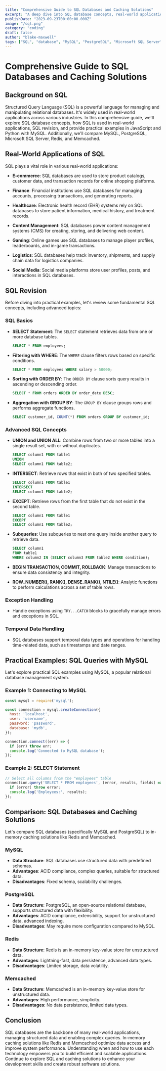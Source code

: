 ```yaml
---
title: "Comprehensive Guide to SQL Databases and Caching Solutions"
excerpt: "A deep dive into SQL database concepts, real-world applications, SQL revision, and a comparison of MySQL, PostgreSQL, Microsoft SQL Server, Redis, and Memcached"
publishDate: "2023-09-23T00:00:00.000Z"
image: "/sql.png"
category: "coding"
draft: false
author: "blake-maxwell"
tags: ["SQL", "database", "MySQL", "PostgreSQL", "Microsoft SQL Server", "Redis", "Memcached", "comparison", "JavaScript", "Python"]
---
```


# Comprehensive Guide to SQL Databases and Caching Solutions

## Background on SQL

Structured Query Language (SQL) is a powerful language for managing and manipulating relational databases. It's widely used in real-world applications across various industries. In this comprehensive guide, we'll explore SQL database concepts, how SQL is used in real-world applications, SQL revision, and provide practical examples in JavaScript and Python with MySQL. Additionally, we'll compare MySQL, PostgreSQL, Microsoft SQL Server, Redis, and Memcached.

## Real-World Applications of SQL

SQL plays a vital role in various real-world applications:

- **E-commerce**: SQL databases are used to store product catalogs, customer data, and transaction records for online shopping platforms.

- **Finance**: Financial institutions use SQL databases for managing accounts, processing transactions, and generating reports.

- **Healthcare**: Electronic health record (EHR) systems rely on SQL databases to store patient information, medical history, and treatment records.

- **Content Management**: SQL databases power content management systems (CMS) for creating, storing, and delivering web content.

- **Gaming**: Online games use SQL databases to manage player profiles, leaderboards, and in-game transactions.

- **Logistics**: SQL databases help track inventory, shipments, and supply chain data for logistics companies.

- **Social Media**: Social media platforms store user profiles, posts, and interactions in SQL databases.

## SQL Revision

Before diving into practical examples, let's review some fundamental SQL concepts, including advanced topics:

### SQL Basics

- **SELECT Statement**: The `SELECT` statement retrieves data from one or more database tables.

  ```sql
  SELECT * FROM employees;
  ```

- **Filtering with WHERE**: The `WHERE` clause filters rows based on specific conditions.

  ```sql
  SELECT * FROM employees WHERE salary > 50000;
  ```

- **Sorting with ORDER BY**: The `ORDER BY` clause sorts query results in ascending or descending order.

  ```sql
  SELECT * FROM orders ORDER BY order_date DESC;
  ```

- **Aggregation with GROUP BY**: The `GROUP BY` clause groups rows and performs aggregate functions.

  ```sql
  SELECT customer_id, COUNT(*) FROM orders GROUP BY customer_id;
  ```

### Advanced SQL Concepts

- **UNION and UNION ALL**: Combine rows from two or more tables into a single result set, with or without duplicates.

  ```sql
  SELECT column1 FROM table1
  UNION
  SELECT column1 FROM table2;
  ```

- **INTERSECT**: Retrieve rows that exist in both of two specified tables.

  ```sql
  SELECT column1 FROM table1
  INTERSECT
  SELECT column1 FROM table2;
  ```

- **EXCEPT**: Retrieve rows from the first table that do not exist in the second table.

  ```sql
  SELECT column1 FROM table1
  EXCEPT
  SELECT column1 FROM table2;
  ```

- **Subqueries**: Use subqueries to nest one query inside another query to retrieve data.

  ```sql
  SELECT column1
  FROM table1
  WHERE column2 IN (SELECT column3 FROM table2 WHERE condition);
  ```

- **BEGIN TRANSACTION, COMMIT, ROLLBACK**: Manage transactions to ensure data consistency and integrity.

- **ROW_NUMBER(), RANK(), DENSE_RANK(), NTILE()**: Analytic functions to perform calculations across a set of table rows.

### Exception Handling

- Handle exceptions using `TRY...CATCH` blocks to gracefully manage errors and exceptions in SQL.

### Temporal Data Handling

- SQL databases support temporal data types and operations for handling time-related data, such as timestamps and date ranges.

## Practical Examples: SQL Queries with MySQL

Let's explore practical SQL examples using MySQL, a popular relational database management system.

### Example 1: Connecting to MySQL

```javascript
const mysql = require('mysql');

const connection = mysql.createConnection({
  host: 'localhost',
  user: 'username',
  password: 'password',
  database: 'mydb',
});

connection.connect((err) => {
  if (err) throw err;
  console.log('Connected to MySQL database');
});
```

### Example 2: SELECT Statement

```javascript
// Select all columns from the "employees" table
connection.query('SELECT * FROM employees', (error, results, fields) => {
  if (error) throw error;
  console.log('Employees:', results);
});
```

## Comparison: SQL Databases and Caching Solutions

Let's compare SQL databases (specifically MySQL and PostgreSQL) to in-memory caching solutions like Redis and Memcached.

### MySQL


- **Data Structure**: SQL databases use structured data with predefined schemas.
- **Advantages**: ACID compliance, complex queries, suitable for structured data.
- **Disadvantages**: Fixed schema, scalability challenges.

### PostgreSQL

- **Data Structure**: PostgreSQL, an open-source relational database, supports structured data with flexibility.
- **Advantages**: ACID compliance, extensibility, support for unstructured data, advanced indexing.
- **Disadvantages**: May require more configuration compared to MySQL.

### Redis

- **Data Structure**: Redis is an in-memory key-value store for unstructured data.
- **Advantages**: Lightning-fast, data persistence, advanced data types.
- **Disadvantages**: Limited storage, data volatility.

### Memcached

- **Data Structure**: Memcached is an in-memory key-value store for unstructured data.
- **Advantages**: High performance, simplicity.
- **Disadvantages**: No data persistence, limited data types.

## Conclusion

SQL databases are the backbone of many real-world applications, managing structured data and enabling complex queries. In-memory caching solutions like Redis and Memcached optimize data access and improve system performance. Understanding when and how to use each technology empowers you to build efficient and scalable applications. Continue to explore SQL and caching solutions to enhance your development skills and create robust software solutions.

